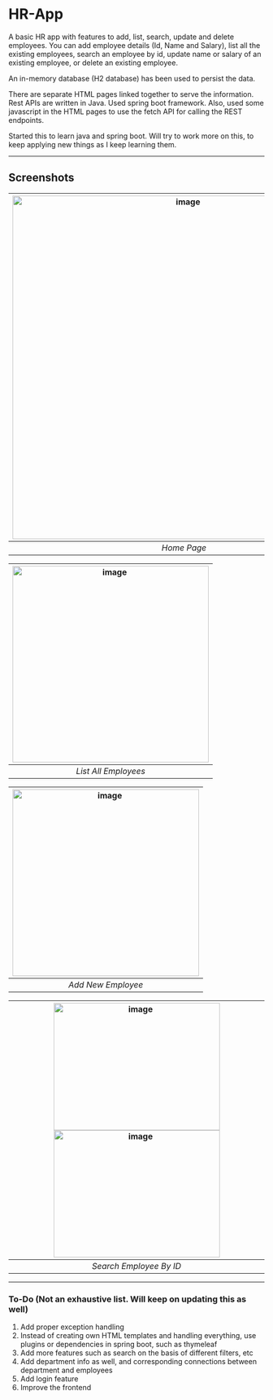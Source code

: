 # HR-App
A basic HR app with features to add, list, search, update and delete employees.
You can add employee details (Id, Name and Salary), list all the existing employees, search an employee by id, update name or salary of an existing employee, or delete an existing employee.

An in-memory database (H2 database) has been used to persist the data.

There are separate HTML pages linked together to serve the information.
Rest APIs are written in Java. Used spring boot framework. Also, used some javascript in the HTML pages to use the fetch API for calling the REST endpoints.

Started this to learn java and spring boot. Will try to work more on this, to keep applying new things as I keep learning them.


---------------------

## Screenshots


| <img width="675" alt="image" src="https://user-images.githubusercontent.com/39994281/207153291-c697e3fc-cb8b-427d-8cbf-404d5f44167c.png"> |
|:--:|
| *Home Page* |

| <img width="386" alt="image" src="https://user-images.githubusercontent.com/39994281/207153427-95caa223-088a-4296-abc4-5312ce74b548.png"> |
|:--:|
| *List All Employees* |

| <img width="367" alt="image" src="https://user-images.githubusercontent.com/39994281/207153526-30f306cd-311c-4ea5-95b0-cdb25b00eba3.png"> |
|:--:|
| *Add New Employee* |


| <img width="327" height="250" alt="image" src="https://user-images.githubusercontent.com/39994281/207153952-34dde893-9d46-4959-b134-85adaa48d68d.png">   <img width="327" height="250" alt="image" src="https://user-images.githubusercontent.com/39994281/207154026-867a8dd7-fa35-48ea-855d-0d9b6daeee80.png">|
|:--:|
| *Search Employee By ID* |


--------------------------------




### To-Do (Not an exhaustive list. Will keep on updating this as well)
1. Add proper exception handling
2. Instead of creating own HTML templates and handling everything, use plugins or dependencies in spring boot, such as thymeleaf
3. Add more features such as search on the basis of different filters, etc
4. Add department info as well, and corresponding connections between department and employees
5. Add login feature
6. Improve the frontend



